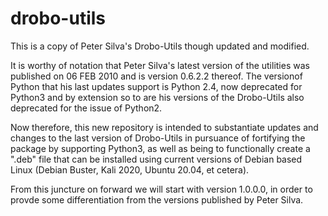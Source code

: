 # drobo-utils

This is a copy of Peter Silva's Drobo-Utils though updated and modified.

It is worthy of notation that Peter Silva's latest version of the utilities was published
on 06 FEB 2010 and is version 0.6.2.2 thereof. The versionof Python that his last updates
support is Python 2.4, now deprecated for Python3 and by extension so to are his versions
of the Drobo-Utils also deprecated for the issue of Python2.

Now therefore, this new repository is intended to substantiate updates and changes to the
last version of Drobo-Utils in pursuance of fortifying the package by supporting Python3,
as well as being to functionally create a ".deb" file that can be installed using current
versions of Debian based Linux (Debian Buster, Kali 2020, Ubuntu 20.04, et cetera).

From this juncture on forward we will start with version 1.0.0.0, in order to provde some
differentiation from the versions published by Peter Silva.

